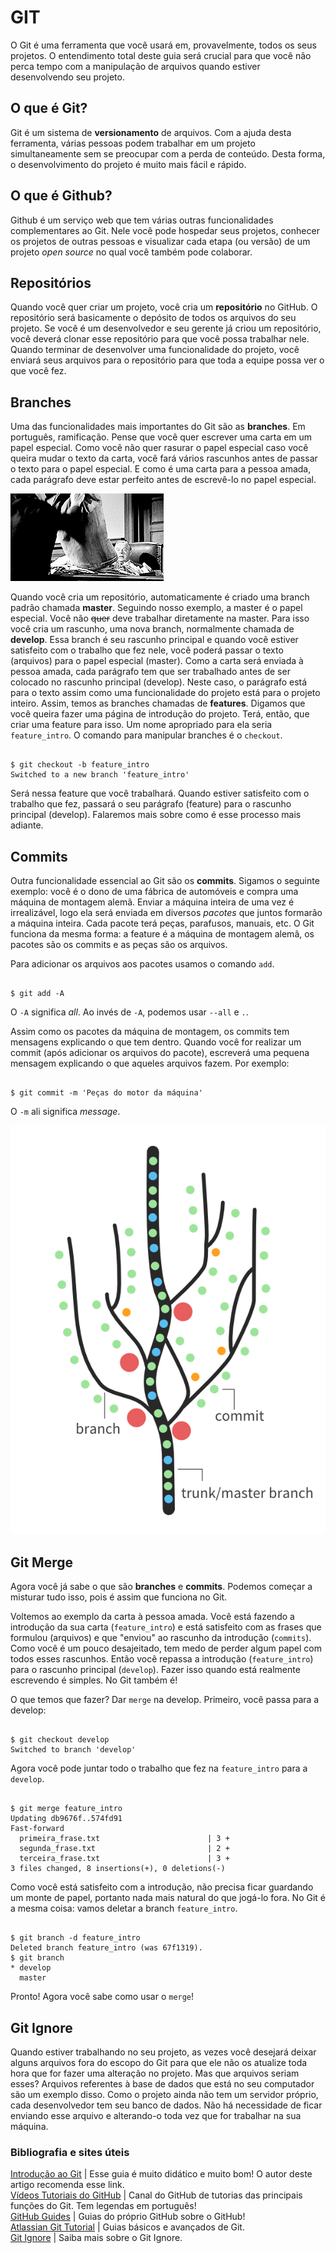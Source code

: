# GIT

O Git é uma ferramenta que você usará em, provavelmente, todos os seus projetos. O entendimento total deste guia será crucial para que você não perca tempo com a manipulação de arquivos quando estiver desenvolvendo seu projeto.

## O que é Git?

Git é um sistema de **versionamento** de arquivos. Com a ajuda desta ferramenta, várias pessoas podem trabalhar em um projeto simultaneamente sem se preocupar com a perda de conteúdo. Desta forma, o desenvolvimento do projeto é muito mais fácil e rápido.

## O que é Github?

Github é um serviço web que tem várias outras funcionalidades complementares ao Git. Nele você pode hospedar seus projetos, conhecer os projetos de outras pessoas e visualizar cada etapa (ou versão) de um projeto *open source* no qual você também pode colaborar.

## Repositórios

Quando você quer criar um projeto, você cria um **repositório** no GitHub. O repositório será basicamente o depósito de todos os arquivos do seu projeto. Se você é um desenvolvedor e seu gerente já criou um repositório, você deverá clonar esse repositório para que você possa trabalhar nele. Quando terminar de desenvolver uma funcionalidade do projeto, você enviará seus arquivos para o repositório para que toda a equipe possa ver o que você fez.

## Branches

Uma das funcionalidades mais importantes do Git são as **branches**. Em português, ramificação. Pense que você quer escrever uma carta em um papel especial. Como você não quer rasurar o papel especial caso você queira mudar o texto da carta, você fará vários rascunhos antes de passar o texto para o papel especial. E como é uma carta para a pessoa amada, cada parágrafo deve estar perfeito antes de escrevê-lo no papel especial. 

![Mail](/images/mail.gif)

Quando você cria um repositório, automaticamente é criado uma branch padrão chamada **master**. Seguindo nosso exemplo, a master é o papel especial. Você não ~~quer~~ deve trabalhar diretamente na master. Para isso você cria um rascunho, uma nova branch, normalmente chamada de **develop**. Essa branch é seu rascunho principal e quando você estiver satisfeito com o trabalho que fez nele, você poderá passar o texto (arquivos) para o papel especial (master). Como a carta será enviada à pessoa amada, cada parágrafo tem que ser trabalhado antes de ser colocado no rascunho principal (develop). Neste caso, o parágrafo está para o texto assim como uma funcionalidade do projeto está para o projeto inteiro. Assim, temos as branches chamadas de **features**. Digamos que você queira fazer uma página de introdução do projeto. Terá, então, que criar uma feature para isso. Um nome apropriado para ela seria `feature_intro`. O comando para manipular branches é o `checkout`.

```shell

$ git checkout -b feature_intro
Switched to a new branch 'feature_intro'

```
Será nessa feature que você trabalhará. Quando estiver satisfeito com o trabalho que fez, passará o seu parágrafo (feature) para o rascunho principal (develop). Falaremos mais sobre como é esse processo mais adiante.

## Commits

Outra funcionalidade essencial ao Git são os **commits**. Sigamos o seguinte exemplo: você é o dono de uma fábrica de automóveis e compra uma máquina de montagem alemã. Enviar a máquina inteira de uma vez é irrealizável, logo ela será enviada em diversos *pacotes* que juntos formarão a máquina inteira. Cada pacote terá peças, parafusos, manuais, etc. O Git funciona da mesma forma: a feature é a máquina de montagem alemã, os pacotes são os commits e as peças são os arquivos.

Para adicionar os arquivos aos pacotes usamos o comando `add`.

```shell

$ git add -A

```
O `-A` significa *all*. Ao invés de `-A`, podemos usar `--all` e `.`.

Assim como os pacotes da máquina de montagem, os commits tem mensagens explicando o que tem dentro. Quando você for realizar um commit (após adicionar os arquivos do pacote), escreverá uma pequena mensagem explicando o que aqueles arquivos fazem. Por exemplo: 

```shell

$ git commit -m 'Peças do motor da máquina'

``` 
O `-m` ali significa *message*. 

![Repository Diagram](/images/repositorydiagram.png)

## Git Merge

Agora você já sabe o que são **branches** e **commits**. Podemos começar a misturar tudo isso, pois é assim que funciona no Git. 

Voltemos ao exemplo da carta à pessoa amada. Você está fazendo a introdução da sua carta (`feature_intro`) e está satisfeito com as frases que formulou (arquivos) e que "enviou" ao rascunho da introdução (`commits`). Como você é um pouco desajeitado, tem medo de perder algum papel com todos esses rascunhos. Então você repassa a introdução (`feature_intro`) para o rascunho principal (`develop`). Fazer isso quando está realmente escrevendo é simples. No Git também é!

O que temos que fazer? Dar `merge` na develop. Primeiro, você passa para a develop:

```shell

$ git checkout develop
Switched to branch 'develop'

``` 

Agora você pode juntar todo o trabalho que fez na `feature_intro` para a `develop`.

```shell

$ git merge feature_intro
Updating db9676f..574fd91
Fast-forward
  primeira_frase.txt 						| 3 +
  segunda_frase.txt 						| 2 +
  terceira_frase.txt 						| 3 +
3 files changed, 8 insertions(+), 0 deletions(-)

```

Como você está satisfeito com a introdução, não precisa ficar guardando um monte de papel, portanto nada mais natural do que jogá-lo fora. No Git é a mesma coisa: vamos deletar a branch `feature_intro`.

```shell

$ git branch -d feature_intro
Deleted branch feature_intro (was 67f1319).
$ git branch
* develop
  master

``` 

Pronto! Agora você sabe como usar o `merge`!

## Git Ignore

Quando estiver trabalhando no seu projeto, as vezes você desejará deixar alguns arquivos fora do escopo do Git para que ele não os atualize toda hora que for fazer uma alteração no projeto. Mas que arquivos seriam esses? Arquivos referentes à base de dados que está no seu computador são um exemplo disso. Como o projeto ainda não tem um servidor próprio, cada desenvolvedor tem seu banco de dados. Não há necessidade de ficar enviando esse arquivo e alterando-o toda vez que for trabalhar na sua máquina.

### Bibliografia e sites úteis

[Introdução ao Git](http://tableless.com.br/tudo-que-voce-queria-saber-sobre-git-e-github-mas-tinha-vergonha-de-perguntar/) | Esse guia é muito didático e muito bom! O autor deste artigo recomenda esse link. <br/>
[Vídeos Tutoriais do GitHub](https://www.youtube.com/playlist?list=PLg7s6cbtAD15G8lNyoaYDuKZSKyJrgwB-) | Canal do GitHub de tutorias das principais funções do Git. Tem legendas em português! <br/>
[GitHub Guides](https://guides.github.com/) | Guias do próprio GitHub sobre o GitHub!<br/>
[Atlassian Git Tutorial](https://www.atlassian.com/git/tutorials/) | Guias básicos e avançados de Git.<br/>
[Git Ignore](https://help.github.com/articles/ignoring-files/) | Saiba mais sobre o Git Ignore.<br/>